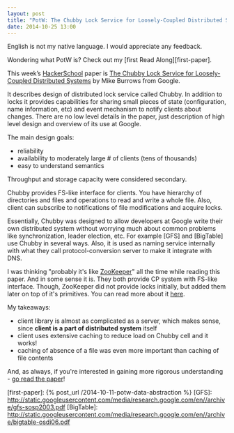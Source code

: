 ```yaml
---
layout: post
title: "PotW: The Chubby Lock Service for Loosely-Coupled Distributed Systems"
date: 2014-10-25 13:00
---
```


<p class="small center">
English is not my native language. I would appreciate any feedback.
</p>

Wondering what PotW is? Check out my [first Read Along][first-paper].

This week’s [HackerSchool][hs] paper is [The Chubby Lock Service for
Loosely-Coupled Distributed Systems][paper] by Mike Burrows from Google.

It describes design of distributed lock service called Chubby. In addition to
locks it provides capabilities for sharing small pieces of state (configuration,
name information, etc) and event mechanism to notify clients about changes.
There are no low level details in the paper, just description of high level
design and overview of its use at Google.

The main design goals:

- reliability
- availability to moderately large # of clients (tens of thousands)
- easy to understand semantics

Throughput and storage capacity were considered secondary.

Chubby provides FS-like interface for clients. You have hierarchy of directories
and files and operations to read and write a whole file. Also, client can
subscribe to notifications of file modifications and acquire locks.

Essentially, Chubby was designed to allow developers at Google write their own
distributed system without worrying much about common problems like
synchronization, leader election, etc. For example [GFS] and [BigTable] use Chubby
in several ways. Also, it is used as naming service internally with what they
call protocol-conversion server to make it integrate with DNS.  

I was thinking "probably it's like [ZooKeeper][zk]" all the time while reading
this paper. And in some sense it is.  They both provide CP system with FS-like
interface. Though, ZooKeeper did not provide locks initially, but added them
later on top of it's primitives.  You can read more about it [here][zoo].

My takeaways:

- client library is almost as complicated as a server, which makes sense, since
  **client is a part of distributed system** itself
- client uses extensive caching to reduce load on Chubby cell and it works!
- caching of absence of a file was even more important than caching of file
  contents

And, as always, if you're interested in gaining more rigorous understanding -
[go read the paper][paper]!



[hs]: https://www.hackerschool.com/blog/49-paper-of-the-week-the-chubby-lock-service-for-loosely-coupled-distributed-systems
[paper]: https://static.googleusercontent.com/media/research.google.com/en/us/archive/chubby-osdi06.pdf
[zoo]: https://developer.yahoo.com/blogs/hadoop/apache-zookeeper-making-417.html
[zk]: http://zookeeper.apache.org/
[first-paper]: {% post_url /2014-10-11-potw-data-abstraction %}
[GFS]: http://static.googleusercontent.com/media/research.google.com/en//archive/gfs-sosp2003.pdf
[BigTable]: http://static.googleusercontent.com/media/research.google.com/en//archive/bigtable-osdi06.pdf

